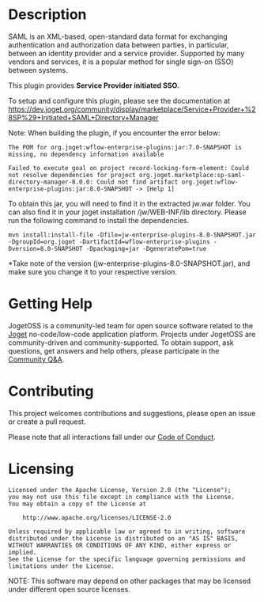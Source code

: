 # Description

SAML is an XML-based, open-standard data format for exchanging authentication and authorization data between parties, in particular, between an identity provider and a service provider.
Supported by many vendors and services, it is a popular method for single sign-on (SSO) between systems. 

This plugin provides **Service Provider initiated SSO.** 

To setup and configure this plugin, please see the documentation at https://dev.joget.org/community/display/marketplace/Service+Provider+%28SP%29+Initiated+SAML+Directory+Manager


Note: When building the plugin, if you encounter the error below:

    The POM for org.joget:wflow-enterprise-plugins:jar:7.0-SNAPSHOT is missing, no dependency information available

    Failed to execute goal on project record-locking-form-element: Could not resolve dependencies for project org.joget.marketplace:sp-saml-directory-manager-8.0.0: Could not find artifact org.joget:wflow-enterprise-plugins:jar:8.0-SNAPSHOT -> [Help 1]

To obtain this jar, you will need to find it in the extracted jw.war folder. You can also find it in your joget installation /jw/WEB-INF/lib directory. Please run the following command to install the dependencies.

    mvn install:install-file -Dfile=jw-enterprise-plugins-8.0-SNAPSHOT.jar -DgroupId=org.joget -DartifactId=wflow-enterprise-plugins -Dversion=8.0-SNAPSHOT -Dpackaging=jar -DgeneratePom=true
*Take note of the version (jw-enterprise-plugins-8.0-SNAPSHOT.jar), and make sure you change it to your respective version.

# Getting Help

JogetOSS is a community-led team for open source software related to the [Joget](https://www.joget.org) no-code/low-code application platform.
Projects under JogetOSS are community-driven and community-supported.
To obtain support, ask questions, get answers and help others, please participate in the [Community Q&A](https://answers.joget.org/).

# Contributing

This project welcomes contributions and suggestions, please open an issue or create a pull request.

Please note that all interactions fall under our [Code of Conduct](https://github.com/jogetoss/repo-template/blob/main/CODE_OF_CONDUCT.md).

# Licensing

    Licensed under the Apache License, Version 2.0 (the "License");
    you may not use this file except in compliance with the License.
    You may obtain a copy of the License at

        http://www.apache.org/licenses/LICENSE-2.0

    Unless required by applicable law or agreed to in writing, software
    distributed under the License is distributed on an "AS IS" BASIS,
    WITHOUT WARRANTIES OR CONDITIONS OF ANY KIND, either express or implied.
    See the License for the specific language governing permissions and
    limitations under the License.

NOTE: This software may depend on other packages that may be licensed under different open source licenses.
